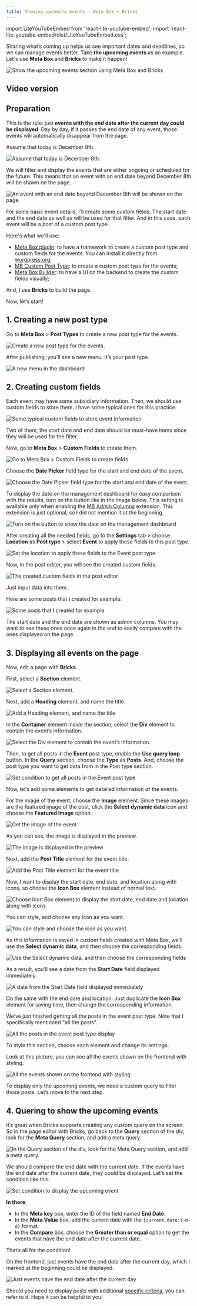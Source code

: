 ```yaml
---
title: Showing upcoming events - Meta Box + Bricks
---
```


import LiteYouTubeEmbed from 'react-lite-youtube-embed';
import 'react-lite-youtube-embed/dist/LiteYouTubeEmbed.css';

Sharing what’s coming up helps us see important dates and deadlines, so we can manage events better. Take **the upcoming events** as an example. Let's use **Meta Box** and **Bricks** to make it happen!

![Show the upcoming events section using Meta Box and Bricks](https://i.imgur.com/cHLKvtj.png)

## Video version

<LiteYouTubeEmbed id='sBCGEXOqUKE'/>

## Preparation

This is the rule: just **events with the end date after the current day could be displayed**. Day by day, if it passes the end date of any event, those events will automatically disappear from the page.

Assume that today is December 8th.

![Assume that today is December 8th.](https://i.imgur.com/QEmgAj4.png)

We will filter and display the events that are either ongoing or scheduled for the future. This means that an event with an end date beyond December 8th will be shown on the page.

![An event with an end date beyond December 8th will be shown on the page.](https://i.imgur.com/4UqOrgp.png)

For some basic event details, I’ll create some custom fields. The start date and the end date as well as will be used for that filter. And in this case, each event will be a post of a custom post type.

Here's what we'll use:

* [Meta Box plugin](https://wordpress.org/plugins/meta-box/): to have a framework to create a custom post type and custom fields for the events. You can install it directly from [wordpress.org](https://wordpress.org/plugins/meta-box/);
* [MB Custom Post Type](https://metabox.io/plugins/custom-post-type/): to create a custom post type for the events;
* [Meta Box Builder](https://metabox.io/plugins/meta-box-builder/): to have a UI on the backend to create the custom fields visually;

And, I use **Bricks** to build the page.

Now, let’s start!

## 1. Creating a new post type

Go to **Meta Box** > **Post Types** to create a new post type for the events.

![Create a new post type for the events.](https://i.imgur.com/nHqoJie.png)

After publishing, you’ll see a new menu. It’s your post type.

![A new menu in the dashboard](https://i.imgur.com/vfenqqI.png)

## 2. Creating custom fields

Each event may have some subsidiary information. Then, we should use custom fields to store them. I have some typical ones for this practice.

![Some typical custom fields to store event information](https://i.imgur.com/G8UYFj2.png)

Two of them, the start date and end date should be must-have items since they will be used for the filter.

Now, go to **Meta Box** > **Custom Fields** to create them.

![Go to Meta Box > Custom Fields to create fields](https://i.imgur.com/zLE9E3q.png)

Choose the **Date Picker** field type for the start and end date of the event.

![Choose the Date Picker field type for the start and end date of the event.](https://i.imgur.com/3tphzzX.png)

To display the date on the management dashboard for easy comparison with the results, turn on the button like in the image below. This setting is available only when enabling the [MB Admin Columns](https://metabox.io/plugins/mb-admin-columns/) extension. This extension is just optional, so I did not mention it at the beginning.

![Turn on the button to show the date on the management dashboard](https://i.imgur.com/F1vb6Th.png)

After creating all the needed fields, go to the **Settings** tab > choose **Location** as **Post type** > select **Event** to apply these fields to this post type.

![Set the location to apply these fields to the Event post type](https://i.imgur.com/95m0aQd.png)

Now, in the post editor, you will see the created custom fields.

![The created custom fields in the post editor](https://i.imgur.com/G8UYFj2.png)
 
Just input data into them.

Here are some posts that I created for example:

![Some posts that I created for example](https://i.imgur.com/g0cAvCN.png)

The start date and the end date are shown as admin columns. You may want to see these ones once again in the end to easily compare with the ones displayed on the page.

## 3. Displaying all events on the page

Now, edit a page with **Bricks**.

First, select a **Section** element.

![Select a Section element.](https://i.imgur.com/Jxjindh.png)

Next, add a **Heading** element, and name the title.

![Add a Heading element, and name the title](https://i.imgur.com/Fmxu74e.png)

In the **Container** element inside the section, select the **Div** element to contain the event’s information.

![Select the Div element to contain the event’s information.](https://i.imgur.com/ClxOPom.png)

Then, to get all posts in the **Event** post type, enable the **Use query loop** button. In the **Query** section, choose the **Type** as **Posts**. And, choose the post type you want to get data from in the Post type section.

![Set condition to get all posts in the Event post type](https://i.imgur.com/HGsTxC0.png)

Now, let’s add some elements to get detailed information of the events.

For the image of the event, choose the **Image** element. Since these images are the featured image of the post, click the **Select dynamic data** icon and choose the **Featured Image** option.

![Get the image of the event](https://i.imgur.com/i6yet3E.png)

As you can see, the image is displayed in the preview.

![The image is displayed in the preview](https://i.imgur.com/YlooJgw.png)

Next, add the **Post Title** element for the event title.

![Add the Post Title element for the event title](https://i.imgur.com/ULYQoiu.png)

Now, I want to display the start date, end date, and location along with icons, so choose the **Icon Box** element instead of normal text.

![Choose Icon Box element to display the start date, end date and location along with icons](https://i.imgur.com/gyULXuW.png)

You can style, and choose any icon as you want.

![You can style and choose the icon as you want.](https://i.imgur.com/NdQkqBu.png)

As this information is saved in custom fields created with Meta Box, we’ll use the **Select dynamic data**, and then choose the corresponding fields.

![Use the Select dynamic data, and then choose the corresponding fields](https://i.imgur.com/AfIA8NF.png)

As a result, you’ll see a date from the **Start Date** field displayed immediately.

![A date from the Start Date field displayed immediately](https://i.imgur.com/4vsG5r5.png)

Do the same with the end date and location. Just duplicate the **Icon Box** element for saving time, then change the corresponding information.

We’ve just finished getting all the posts in the event post type. Note that I specifically mentioned "all the posts".

![All the posts in the event post type display](https://i.imgur.com/9DKkkwv.png)

To style this section, choose each element and change its settings.

Look at this picture, you can see all the events shown on the frontend with styling.

![All the events shown on the frontend with styling](https://i.imgur.com/KufWzNx.png)

To display only the upcoming events, we need a custom query to filter those posts. Let’s move to the next step.

## 4. Quering to show the upcoming events

It’s great when Bricks supports creating any custom query on the screen. So in the page editor with Bricks, go back to the **Query** section of the div, look for the **Meta Query** section, and add a meta query.

![In the Query section of the div, look for the Meta Query section, and add a meta query.](https://i.imgur.com/c3nc2HU.png)

We should compare the end date with the current date. If the events have the end date after the current date, they could be displayed. Let’s set the condition like this:

![Set condition to display the upcoming event](https://i.imgur.com/JXmSMWZ.png)

**In there**:

* In the **Meta key** box, enter the ID of the field named **End Date**.
* In the **Meta Value** box, add the current date with the `{current_date:Y-m-d}` format.
* In the **Compare** box, choose the **Greater than or equal** option to get the events that have the end date after the current date.

That’s all for the condition!

On the frontend, just events have the end date after the current day, which I marked at the beginning could be displayed.

![Just events have the end date after the current day](https://i.imgur.com/cHLKvtj.png)

Should you need to display posts with additional [specific criteria](https://docs.metabox.io/tutorials/show-posts-with-specific-criteria-bricks/), you can refer to it. Hope it can be helpful to you!
